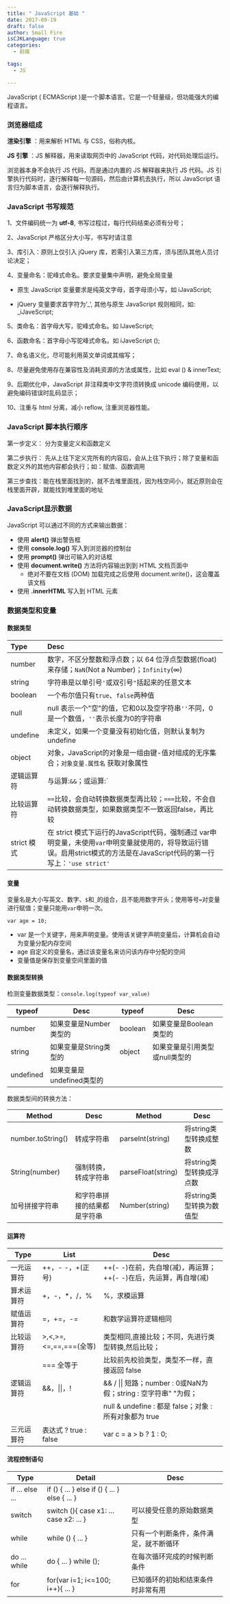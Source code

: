 ```yaml
---
title: " JavaScript 基础 "
date: 2017-09-19
draft: false
author: Small Fire
isCJKLanguage: true
categories: 
  - 前端

tags: 
  - JS

---
```


JavaScript ( ECMAScript )是一个脚本语言。它是一个轻量级，但功能强大的编程语言。

### 浏览器组成

**渲染引擎** ：用来解析 HTML 与 CSS，俗称内核。

**JS 引擎** ：JS 解释器，用来读取网页中的 JavaScript 代码，对代码处理后运行。

浏览器本身不会执行 JS 代码，而是通过内置的 JS 解释器来执行 JS 代码。JS 引擎执行代码时，逐行解释每一句源码，然后由计算机去执行，所以 JavaScript 语言归为脚本语言，会逐行解释执行。

### JavaScript 书写规范

1、文件编码统一为 **utf-8**, 书写过程过，每行代码结束必须有分号；

2、JavaScript 严格区分大小写，书写时请注意

3、库引入：原则上仅引入 jQuery 库，若需引入第三方库，须与团队其他人员讨论决定；

4、变量命名：驼峰式命名。要求变量集中声明，避免全局变量

- 原生 JavaScript 变量要求是纯英文字母，首字母须小写，如 iJavaScript;

- jQuery 变量要求首字符为’_’, 其他与原生 JavaScript 规则相同，如: _iJaveScript;

5、类命名：首字母大写，驼峰式命名。如 IJaveScript;

6、函数命名：首字母小写驼峰式命名。如 iJaveScript ();

7、命名语义化，尽可能利用英文单词或其缩写；

8、尽量避免使用存在兼容性及消耗资源的方法或属性，比如 eval () & innerText;

9、后期优化中，JavaScript 非注释类中文字符须转换成 unicode 编码使用，以避免编码错误时乱码显示；

10、注重与 html 分离，减小 reflow, 注重浏览器性能。

### JavaScript 脚本执行顺序

第一步定义： 分为变量定义和函数定义

第二步执行： 先从上往下定义完所有的内容后，会从上往下执行；除了变量和函数定义外的其他内容都会执行；如：赋值、函数调用

第三步查找：能在栈里面找到的，就不去堆里面找，因为栈空间小，就近原则会在栈里面开辟，就能找到堆里面的地址

### JavaScript显示数据

JavaScript 可以通过不同的方式来输出数据：

- 使用 **alert()** 弹出警告框
- 使用 **console.log()** 写入到浏览器的控制台
- 使用 **prompt()**  弹出可输入的对话框
- 使用 **document.write()** 方法将内容输出到到 HTML 文档页面中
  - 绝对不要在文档 (DOM) 加载完成之后使用 document.write()，这会覆盖该文档
- 使用 **.innerHTML** 写入到 HTML 元素

### 数据类型和变量

#### 数据类型

| Type        | Desc                                                         |
| :---------- | :----------------------------------------------------------- |
| number      | 数字，不区分整数和浮点数；以 64 位浮点型数据(float)来存储；`NaN`(Not a Number)；`Infinity`(∞) |
| string      | 字符串是以单引号`'`或双引号`"`括起来的任意文本               |
| boolean     | 一个布尔值只有`true`、`false`两种值                          |
| null        | null 表示一个"空"的值，它和0以及空字符串`''`不同，0是一个数值，`''`表示长度为0的字符串 |
| undefine    | 未定义，如果一个变量没有初始化值，则默认复制为 undefine      |
| object      | 对象，JavaScript的对象是一组由键-值对组成的无序集合；`对象变量.属性名` 获取对象属性 |
| 逻辑运算符  | 与运算:`&&`；或运算:`||`；非运算:`!`                         |
| 比较运算符  | `==`比较，会自动转换数据类型再比较；`===`比较，不会自动转换数据类型，如果数据类型不一致返回false，再比较 |
| strict 模式 | 在 strict 模式下运行的JavaScript代码，强制通过 var申明变量，未使用`var`申明变量就使用的，将导致运行错误。启用strict模式的方法是在JavaScript代码的第一行写上：`'use strict'` |

#### 变量

变量名是大小写英文、数字、`$`和`_`的组合，且不能用数字开头；使用等号`=`对变量进行赋值；变量只能用`var`申明一次。

`var age = 10;`

- var 是一个关键字，用来声明变量。使用该关键字声明变量后，计算机会自动为变量分配内存空间
- age 自定义的变量名，通过该变量名来访问该内存中分配的空间
- 变量值是保存到变量空间里面的值

#### 数据类型转换

检测变量数据类型：`console.log(typeof var_value)`

| typeof    | Desc                      | typeof  | Desc                           |
| --------- | ------------------------- | ------- | ------------------------------ |
| number    | 如果变量是Number类型的    | boolean | 如果变量是Boolean类型的        |
| string    | 如果变量是String类型的    | object  | 如果变量是引用类型或null类型的 |
| undefined | 如果变量是undefined类型的 |         |                                |

数据类型间的转换方法：

| Method            | Desc                         | Method             | Desc                     |
| ----------------- | ---------------------------- | ------------------ | ------------------------ |
| number.toString() | 转成字符串                   | parseInt(string)   | 将string类型转换成整数   |
| String(number)    | 强制转换，转成字符串         | parseFloat(string) | 将string类型转换成浮点数 |
| 加号拼接字符串    | 和字符串拼接的结果都是字符串 | Number(string)     | 将string类型转换为数值型 |

#### 运算符

| Type       | List                   | Desc                                                         |
| ---------- | ---------------------- | ------------------------------------------------------------ |
| 一元运算符 | ++，- -，+(正号)       | ++(- -)在前，先自增(减)，再运算；++(- -)在后，先运算，再自增(减) |
| 算术运算符 | +，-，*，/，%          | %，求模运算                                                  |
| 赋值运算符 | =，+=，-=              | 和数学运算符逻辑相同                                         |
| 比较运算符 | >,<,>=,<=,==,===(全等) | 类型相同,直接比较；不同，先进行类型转换,然后比较；           |
|            | === 全等于             | 比较前先校验类型，类型不一样，直接返回 false                 |
| 逻辑运算符 | &&，\|\|，!            | && / \|\| 短路；number : 0或NaN为假；string : 空字符串" "为假； |
|            |                        | null & undefine : 都是 false；对象 : 所有对象都为 true       |
| 三元运算符 | 表达式 ? true : false  | var c = a > b ? 1 : 0;                                       |

#### 流程控制语句

| Type            | Detail                                        | Desc                                   |
| --------------- | --------------------------------------------- | -------------------------------------- |
| if ... else ... | if () { ... } else if () { ... } else { ... } |                                        |
| switch          | switch (){ case x1: ... case x2: ... }        | 可以接受任意的原始数据类型             |
| while           | while () { ... }                              | 只有一个判断条件，条件满足，就不断循环 |
| do ... while    | do { ... } while ();                          | 在每次循环完成的时候判断条件           |
| for             | for(var i=1; i<=100; i++){ ... }              | 已知循环的初始和结束条件时非常有用     |

